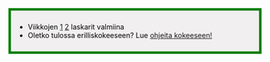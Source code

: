 <div style="color:black; border-style: solid; border-width: thick; border-color: green; padding: 10px; margin-bottom: 15px; padding: 10px; background-color: #F1EFEF;">

  <ul>
    <li>
      Viikkojen <a href='/tehtavat2'>1</a> <a href='/tehtavat2'>2</a> laskarit valmiina
    </li>
    <li>
      Oletko tulossa erilliskokeeseen? Lue <a href='/ohje_kokeeseen'>ohjeita kokeeseen!</a>
    </li>
  </ul>

</div>
